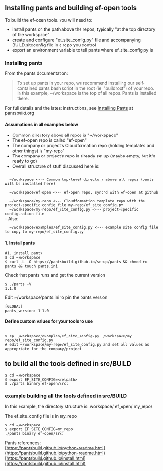 ## Installing pants and building ef-open tools
To build the ef-open tools, you will need to:
 - install pants on the path above the repos, typically "at the top directory of the workspace"
 - create and configure "ef_site_config.py" file and accompanying BUILD.siteconfig file in a repo you control
 - export an environment variable to tell pants where ef_site_config.py is

### Installing pants
From the pants documentation:
> To set up pants in your repo, we recommend installing our self-contained pants bash script
> in the root (ie, "buildroot") of your repo. In this example, ~/workspace is the
top of all repos. Pants is installed there.

For full details and the latest instructions, see [Installing Pants](http://www.pantsbuild.org/install.html) at pantsbuild.org

#### Assumptions in all examples below
- Common directory above all repos is "~/workspace"
- The ef-open repo is called "ef-open"
- The company or project's Cloudformation repo (holding templates and other things) is "my-repo"
- The company or project's repo is already set up (maybe empty, but it's ready to go)
- Overall structure of stuff discussed here is:<br>
<code>
  ~/workspace <--- Common top-level directory above all repos (pants will be installed here)<br>
  ~/workspace/ef-open <--- ef-open repo, sync'd with ef-open at github<br>
  ~/workspace/my-repo <--- Cloudformation template repo with the project-specific config file my-repo/ef_site_config.py
  ~/workspace/my-repo/ef_site_config.py <--- project-specific configuration file
</code>
- Also:<br>
<code>
  ~/workspace/examples/ef_site_config.py <--- example site config file to copy to my-repo/ef_site_config.py
</code>

#### 1. Install pants

```
#1. install pants
$ cd ~/workspace
$ curl -L -O https://pantsbuild.github.io/setup/pants && chmod +x pants && touch pants.ini
```

Check that pants runs and get the current version
```
$ ./pants -V
1.1.0
```

Edit ~/workspace/pants.ini to pin the pants version
```
[GLOBAL]
pants_version: 1.1.0
```

#### Define custom values for your tools to use
```

$ cp ~/workspace/examples/ef_site_config.py ~/workspace/my-repo/ef_site_config.py
# edit ~/workspace/my-repo/ef_site_config.py and set all values as appropriate for the company/project

```




## to build all the tools defined in src/BUILD
```
$ cd ~/workspace
$ export EF_SITE_CONFIG=<relpath>
$ ./pants binary ef-open/src:
```
### example building all the tools defined in src/BUILD
In this example, the directory structure is:
  workspace/
    ef_open/
    my_repo/

The ef_site_config file is in my_repo
```
$ cd ~/workspace
$ export EF_SITE_CONFIG=my_repo
./pants binary ef-open/src:
```


Pants references:<br>
[https://pantsbuild.github.io/python-readme.html](https://pantsbuild.github.io/python-readme.html)<br>
[https://pantsbuild.github.io/install.html](https://pantsbuild.github.io/install.html)

